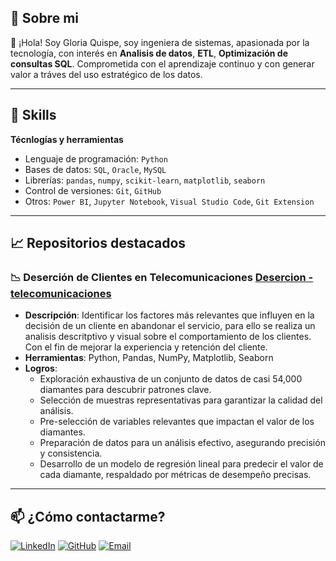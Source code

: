 ##  🚀 Sobre mi

👋 ¡Hola! Soy Gloria Quispe, soy ingeniera de sistemas, apasionada por la tecnología, con interés en **Analisis de datos**, **ETL**, **Optimización de consultas SQL**. Comprometida con el aprendizaje continuo y con generar valor a tráves del uso estratégico de los datos.


---

## 🧠 Skills

**Técnlogías y herramientas**
- Lenguaje de programación: `Python`
- Bases de datos: `SQL`, `Oracle`, `MySQL`
- Librerías: `pandas`, `numpy`, `scikit-learn`, `matplotlib`, `seaborn`
- Control de versiones: `Git`, `GitHub`
- Otros: `Power BI`, `Jupyter Notebook`, `Visual Studio Code`, `Git Extension`
---

## 📈 Repositorios destacados

### 📉 Deserción de Clientes en Telecomunicaciones [Desercion - telecomunicaciones](https://github.com/Gloriaqp/Proyecto-Desercion-Clientes.git)

- **Descripción**: Identificar los factores más relevantes que influyen en la decisión de un cliente en abandonar el servicio, para ello se realiza un analisis descritptivo y visual sobre el comportamiento de los clientes. Con el fin de mejorar la experiencia y retención del cliente.
- **Herramientas**: Python, Pandas, NumPy, Matplotlib, Seaborn
- **Logros**:
  - Exploración exhaustiva de un conjunto de datos de casi 54,000 diamantes para descubrir patrones clave.
  - Selección de muestras representativas para garantizar la calidad del análisis.
  - Pre-selección de variables relevantes que impactan el valor de los diamantes.
  - Preparación de datos para un análisis efectivo, asegurando precisión y consistencia.
  - Desarrollo de un modelo de regresión lineal para predecir el valor de cada diamante, respaldado por métricas de desempeño precisas.

---

## 📫 ¿Cómo contactarme?

[![LinkedIn](https://img.shields.io/badge/LinkedIn-0A66C2?style=for-the-badge&logo=linkedin&logoColor=white)](https://www.linkedin.com/in/gloria-quispe/)
[![GitHub](https://img.shields.io/badge/GitHub-181717?style=for-the-badge&logo=github&logoColor=white)](https://github.com/GloriaQP24)
[![Email](https://img.shields.io/badge/Email-D14836?style=for-the-badge&logo=gmail&logoColor=white)](mailto:gloria.quipo@hotmail.com)


<!--------------------------------------------------------------------------------------------------------------------------------------->




